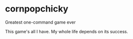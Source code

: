 cornpopchicky
=============

Greatest one-command game ever

This game's all I have. My whole life depends on its success.
